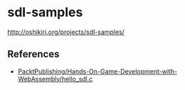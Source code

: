 sdl-samples
=====

http://oshikiri.org/projects/sdl-samples/


## References

- [PacktPublishing/Hands\-On\-Game\-Development\-with\-WebAssembly/hello\_sdl\.c](https://github.com/PacktPublishing/Hands-On-Game-Development-with-WebAssembly/blob/5913ee456dcb32c6ee1a2d45d78e40458a4d11ea/Chapter04/hello_sdl.c)

